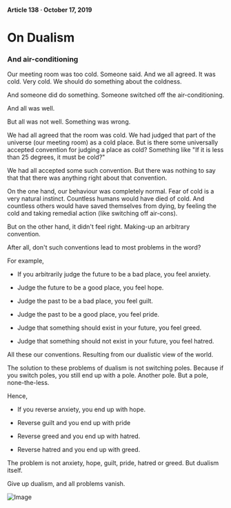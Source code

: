 #### Article 138 · October 17, 2019

# On Dualism

### And air-conditioning

Our meeting room was too cold. Someone said. And we all agreed. It was cold. Very cold. We should do something about the coldness.

And someone did do something. Someone switched off the air-conditioning.

And all was well.

But all was not well. Something was wrong.

We had all agreed that the room was cold. We had judged that part of the universe (our meeting room) as a cold place. But is there some universally accepted convention for judging a place as cold? Something like "If it is less than 25 degrees, it must be cold?"

We had all accepted some such convention. But there was nothing to say that that there was anything right about that convention.

On the one hand, our behaviour was completely normal. Fear of cold is a very natural instinct. Countless humans would have died of cold. And countless others would have saved themselves from dying, by feeling the cold and taking remedial action (like switching off air-cons).

But on the other hand, it didn't feel right. Making-up an arbitrary convention.

After all, don't such conventions lead to most problems in the word?

For example,

* If you arbitrarily judge the future to be a bad place, you feel anxiety.

* Judge the future to be a good place, you feel hope.

* Judge the past to be a bad place, you feel guilt.

* Judge the past to be a good place, you feel pride.

* Judge that something should exist in your future, you feel greed.

* Judge that something should not exist in your future, you feel hatred.

All these our conventions. Resulting from our dualistic view of the world.

The solution to these problems of dualism is not switching poles. Because if you switch poles, you still end up with a pole. Another pole. But a pole, none-the-less.

Hence,

* If you reverse anxiety, you end up with hope.

* Reverse guilt and you end up with pride

* Reverse greed and you end up with hatred.

* Reverse hatred and you end up with greed.

The problem is not anxiety, hope, guilt, pride, hatred or greed. But dualism itself.

Give up dualism, and all problems vanish.

![Image](https://cdn-images-1.medium.com/max/800/1*oQqxN5zvxlpsYlY7BgVe6w.jpeg)